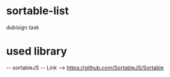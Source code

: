 # sortable-list
dubisign task
# used library 
-- sortableJS --
Link --> https://github.com/SortableJS/Sortable

